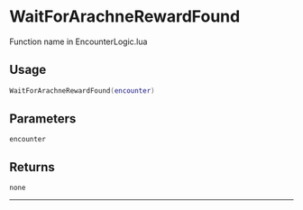 # WaitForArachneRewardFound
Function name in EncounterLogic.lua
## Usage
```lua
WaitForArachneRewardFound(encounter)
```
## Parameters
`encounter`
## Returns
`none`

---